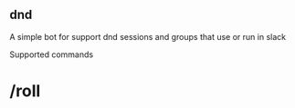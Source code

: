 ## dnd

A simple bot for support dnd sessions and groups that use or run in slack

Supported commands
# /roll
